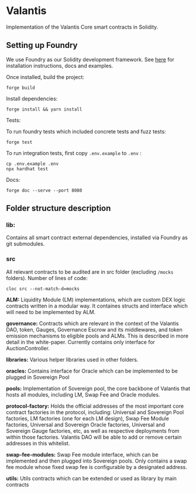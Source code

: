 # Valantis

Implementation of the Valantis Core smart contracts in Solidity.

## Setting up Foundry

We use Foundry as our Solidity development framework. See [here](https://book.getfoundry.sh/getting-started/installation) for installation instructions, docs and examples.

Once installed, build the project:

```
forge build
```

Install dependencies:

```
forge install && yarn install
```

Tests:

To run foundry tests which included concrete tests and fuzz tests:

```
forge test
```

To run integration tests, first copy `.env.example` to `.env` :

```
cp .env.example .env
npx hardhat test
```

Docs:

```
forge doc --serve --port 8080
```

## Folder structure description

### lib:

Contains all smart contract external dependencies, installed via Foundry as git submodules.

### src

All relevant contracts to be audited are in src folder (excluding `/mocks` folders). Number of lines of code:

```
cloc src --not-match-d=mocks
```

**ALM:** Liquidity Module (LM) implementations, which are custom DEX logic contracts written in a modular way. It containes structs and interface which will need to be implemented by ALM.

**governance:** Contracts which are relevant in the context of the Valantis DAO, token, Gauges, Governance Escrow and its middlewares, and token emission mechanisms to eligible pools and ALMs. This is described in more detail in the white-paper. Currently contains only interface for AuctionController.

**libraries:** Various helper libraries used in other folders.

**oracles:** Contains interface for Oracle which can be implemented to be plugged in Sovereign Pool

**pools:** Implementation of Sovereign pool, the core backbone of Valantis that hosts all modules, including LM, Swap Fee and Oracle modules.

**protocol-factory:** Holds the official addresses of the most important core contract factories in the protocol, including: Universal and Sovereign Pool factories, LM factories (one for each LM design), Swap Fee Module factories, Universal and Sovereign Oracle factories, Universal and Sovereign Gauge factories, etc, as well as respective deployments from within those factories. Valantis DAO will be able to add or remove certain addresses in this whitelist.

**swap-fee-modules:** Swap Fee module interface, which can be implemented and then plugged into Sovereign pools. Only contains a swap fee module whose fixed swap fee is configurable by a designated address.

**utils:** Utils contracts which can be extended or used as library by main contracts

